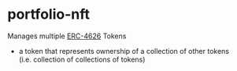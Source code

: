 # portfolio-nft

Manages multiple [ERC-4626](https://eips.ethereum.org/EIPS/eip-4626) Tokens

 * a token that represents ownership of a collection of other tokens  
  (i.e. collection of collections of tokens)

